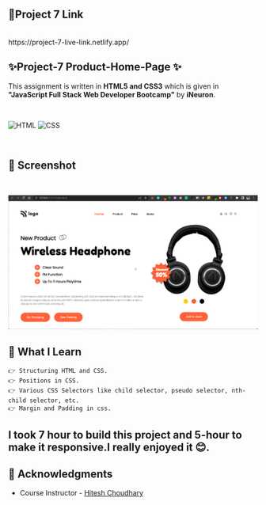 ## 🔗Project 7 Link
<br>
https://project-7-live-link.netlify.app/

## ✨Project-7 Product-Home-Page ✨

This assignment is written in **HTML5 and CSS3** which is given in **"JavaScript Full Stack Web Developer Bootcamp"** by **iNeuron**.

<br>

![HTML](https://img.shields.io/badge/html5%20-%23E34F26.svg?&style=for-the-badge&logo=html5&logoColor=white) ![CSS](https://img.shields.io/badge/css3%20-%231572B6.svg?&style=for-the-badge&logo=css3&logoColor=white)

<br>

## 📌 Screenshot

<br>

![Screenshot](./screenshots/project-7.png "Template Screenshot")

## 📌 What I Learn

    👉 Structuring HTML and CSS.
    👉 Positions in CSS.
    👉 Various CSS Selectors like child selector, pseudo selector, nth-child selector, etc.
    👉 Margin and Padding in css.

## I took 7 hour to build this project and 5-hour to make it responsive.I really enjoyed it 😊.

## 📌 Acknowledgments

- Course Instructor - [Hitesh Choudhary](https://github.com/hiteshchoudhary)
